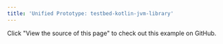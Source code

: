 ```yaml
---
title: 'Unified Prototype: testbed-kotlin-jvm-library'
---
```


Click "View the source of this page" to check out this example on GitHub.
